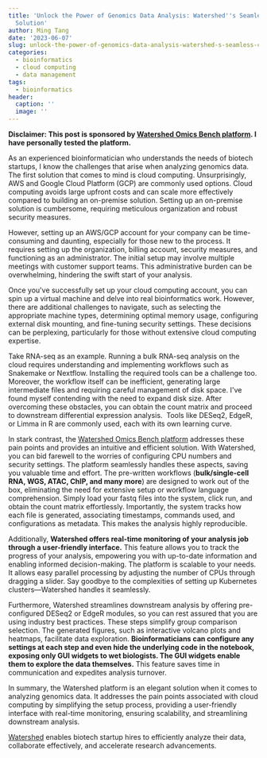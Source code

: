 ```yaml
---
title: 'Unlock the Power of Genomics Data Analysis: Watershed''s Seamless Cloud Computing
  Solution'
author: Ming Tang
date: '2023-06-07'
slug: unlock-the-power-of-genomics-data-analysis-watershed-s-seamless-cloud-computing-solution
categories:
  - bioinformatics
  - cloud computing
  - data management
tags:
  - bioinformatics
header:
  caption: ''
  image: ''
---
```


**Disclaimer: This post is sponsored by [Watershed Omics Bench platform](https://www.watershed.ai/). I have personally tested the platform.**

As an experienced bioinformatician who understands the needs of biotech startups, I know the challenges that arise when analyzing genomics data. The first solution that comes to mind is cloud computing. Unsurprisingly, AWS and Google Cloud Platform (GCP) are commonly used options. Cloud computing avoids large upfront costs and can scale more effectively compared to building an on-premise solution. Setting up an on-premise solution is cumbersome, requiring meticulous organization and robust security measures.

However, setting up an AWS/GCP account for your company can be time-consuming and daunting, especially for those new to the process. It requires setting up the organization, billing account, security measures, and functioning as an administrator. The initial setup may involve multiple meetings with customer support teams. This administrative burden can be overwhelming, hindering the swift start of your analysis.

Once you've successfully set up your cloud computing account, you can spin up a virtual machine and delve into real bioinformatics work. However, there are additional challenges to navigate, such as selecting the appropriate machine types, determining optimal memory usage, configuring external disk mounting, and fine-tuning security settings. These decisions can be perplexing, particularly for those without extensive cloud computing expertise.

Take RNA-seq as an example. Running a bulk RNA-seq analysis on the cloud requires understanding and implementing workflows such as Snakemake or Nextflow. Installing the required tools can be a challenge too. Moreover, the workflow itself can be inefficient, generating large intermediate files and requiring careful management of disk space. I've found myself contending with the need to expand disk size. After overcoming these obstacles, you can obtain the count matrix and proceed to downstream differential expression analysis.  Tools like DESeq2, EdgeR, or Limma in R are commonly used, each with its own learning curve.

In stark contrast, the [Watershed Omics Bench platform](https://www.watershed.ai/) addresses these pain points and provides an intuitive and efficient solution. With Watershed, you can bid farewell to the worries of configuring CPU numbers and security settings. The platform seamlessly handles these aspects, saving you valuable time and effort. The pre-written workflows (**bulk/single-cell RNA, WGS, ATAC, ChIP, and many more**) are designed to work out of the box, eliminating the need for extensive setup or workflow language comprehension. Simply load your fastq files into the system, click run, and obtain the count matrix effortlessly. Importantly, the system tracks how each file is generated, associating timestamps, commands used, and configurations as metadata. This makes the analysis highly reproducible.

Additionally, **Watershed offers real-time monitoring of your analysis job through a user-friendly interface.** This feature allows you to track the progress of your analysis, empowering you with up-to-date information and enabling informed decision-making. The platform is scalable to your needs. It allows easy parallel processing by adjusting the number of CPUs through dragging a slider. Say goodbye to the complexities of setting up Kubernetes clusters—Watershed handles it seamlessly.

Furthermore, Watershed streamlines downstream analysis by offering pre-configured DESeq2 or EdgeR modules, so you can rest assured that you are using industry best practices. These steps simplify group comparison selection. The generated figures, such as interactive volcano plots and heatmaps, facilitate data exploration. **Bioinformaticians can configure any settings at each step and even hide the underlying code in the notebook, exposing only GUI widgets to wet biologists. The GUI widgets enable them to explore the data themselves.** This feature saves time in communication and expedites analysis turnover.

In summary, the Watershed platform is an elegant solution when it comes to analyzing genomics data. It addresses the pain points associated with cloud computing by simplifying the setup process, providing a user-friendly interface with real-time monitoring, ensuring scalability, and streamlining downstream analysis. 

[Watershed](https://www.watershed.ai/) enables biotech startup hires to efficiently analyze their data, collaborate effectively, and accelerate research advancements.
